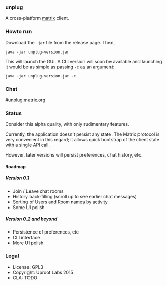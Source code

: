 ### unplug

A cross-platform [matrix](https://matrix.org) client.

### Howto run
Download the `.jar` file from the release page. Then,

```
java -jar unplug-version.jar
```

This will launch the GUI. A CLI version will soon be available and launching it would be as simple as passing
`-c` as an argument:

```
java -jar unplug-version.jar -c
```

### Chat
[#unplug:matrix.org](https://matrix.org/beta/#/room/#unplug:matrix.org)

### Status
Consider this alpha quality, with only rudimentary features.

Currently, the application doesn't persist any state. The Matrix protocol is very convenient in this regard;
it allows quick bootstrap of the client state with a single API call.

However, later versions will persist preferences, chat history, etc.

#### Roadmap

##### Version 0.1
* Join / Leave chat rooms
* History back-filling (scroll up to see earlier chat messages)
* Sorting of Users and Room names by activity
* Some UI polish

##### Version 0.2 and beyond
* Persistence of preferences, etc
* CLI interface
* More UI polish

### Legal
* License: GPL3
* Copyright: Uproot Labs 2015
* CLA: TODO
